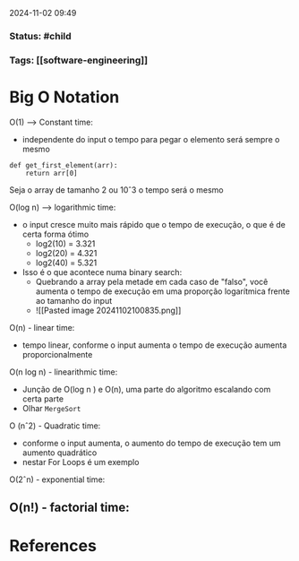 2024-11-02 09:49

### Status:  #child

### Tags: [[software-engineering]]

# Big O Notation

O(1) --> Constant time:
- independente do input o tempo para pegar o elemento será sempre o mesmo
```
def get_first_element(arr): 
	return arr[0]
```
Seja o array de tamanho 2 ou 10ˆ3 o tempo será o mesmo


O(log n) --> logarithmic time:
- o input cresce muito mais rápido que o tempo de execução, o que é de certa forma ótimo
	- log2(10) = 3.321
	- log2(20) = 4.321
	- log2(40) = 5.321
- Isso é o que acontece numa binary search:
	- Quebrando a array pela metade em cada caso de "falso", você aumenta o tempo de execução em uma proporção logarítmica frente ao tamanho do input
	- ![[Pasted image 20241102100835.png]]

O(n) - linear time:
- tempo linear, conforme o input aumenta o tempo de execução aumenta proporcionalmente

O(n log n) - linearithmic time:
- Junção de O(log n ) e O(n), uma parte do algoritmo escalando com certa parte
- Olhar `MergeSort`

O (nˆ2) - Quadratic time:
- conforme o input aumenta, o aumento do tempo de execução tem um aumento quadrático
- nestar For Loops é um exemplo 

O(2ˆn) - exponential time:

O(n!) - factorial time:
- 

# References









